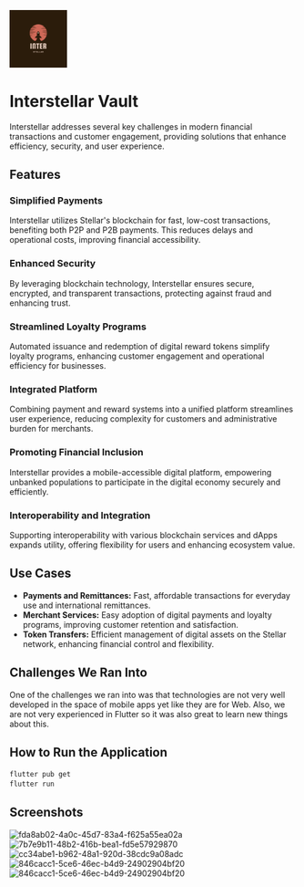 <p><img src="https://github.com/Inter-Stellar-Wallet/InterStellar-Vault/blob/main/assets/images/logo.png" alt="logo" width="20%" /></p>

# Interstellar Vault

Interstellar addresses several key challenges in modern financial transactions and customer engagement, providing solutions that enhance efficiency, security, and user experience.

## Features

### Simplified Payments
Interstellar utilizes Stellar's blockchain for fast, low-cost transactions, benefiting both P2P and P2B payments. This reduces delays and operational costs, improving financial accessibility.

### Enhanced Security
By leveraging blockchain technology, Interstellar ensures secure, encrypted, and transparent transactions, protecting against fraud and enhancing trust.

### Streamlined Loyalty Programs
Automated issuance and redemption of digital reward tokens simplify loyalty programs, enhancing customer engagement and operational efficiency for businesses.

### Integrated Platform
Combining payment and reward systems into a unified platform streamlines user experience, reducing complexity for customers and administrative burden for merchants.

### Promoting Financial Inclusion
Interstellar provides a mobile-accessible digital platform, empowering unbanked populations to participate in the digital economy securely and efficiently.

### Interoperability and Integration
Supporting interoperability with various blockchain services and dApps expands utility, offering flexibility for users and enhancing ecosystem value.

## Use Cases

- **Payments and Remittances:** Fast, affordable transactions for everyday use and international remittances.
- **Merchant Services:** Easy adoption of digital payments and loyalty programs, improving customer retention and satisfaction.
- **Token Transfers:** Efficient management of digital assets on the Stellar network, enhancing financial control and flexibility.

## Challenges We Ran Into
One of the challenges we ran into was that technologies are not very well developed in the space of mobile apps yet like they are for Web. Also, we are not very experienced in Flutter so it was also great to learn new things about this.

## How to Run the Application

```sh
flutter pub get
flutter run
```

## Screenshots

![fda8ab02-4a0c-45d7-83a4-f625a55ea02a](https://github.com/Inter-Stellar-Wallet/InterStellar-Vault/assets/68425016/ad78fe7f-ff79-4773-853a-f9384bf8abb7)
![7b7e9b11-48b2-416b-bea1-fd5e57929870](https://github.com/Inter-Stellar-Wallet/InterStellar-Vault/assets/68425016/1e3945bc-85b9-4d4b-86cf-1fe4d411e1a6)
![cc34abe1-b962-48a1-920d-38cdc9a08adc](https://github.com/Inter-Stellar-Wallet/InterStellar-Vault/assets/68425016/4d1e4032-db41-4774-947d-34d52dd6fb49)
![846cacc1-5ce6-46ec-b4d9-24902904bf20](https://github.com/Inter-Stellar-Wallet/InterStellar-Vault/assets/68425016/1d1d0651-2611-427e-b01c-649135eb696c)
![846cacc1-5ce6-46ec-b4d9-24902904bf20](https://github.com/Inter-Stellar-Wallet/InterStellar-Vault/assets/68425016/ab34cb4f-5088-484a-a5cd-4e475a68b267)
